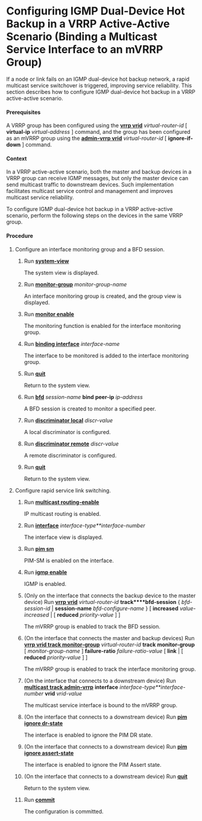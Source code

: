 Configuring IGMP Dual-Device Hot Backup in a VRRP Active-Active Scenario (Binding a Multicast Service Interface to an mVRRP Group)
==================================================================================================================================

If a node or link fails on an IGMP dual-device hot backup network, a rapid multicast service switchover is triggered, improving service reliability. This section describes how to configure IGMP dual-device hot backup in a VRRP active-active scenario.

#### Prerequisites

A VRRP group has been configured using the [**vrrp vrid**](cmdqueryname=vrrp+vrid) *virtual-router-id* [ **virtual-ip** *virtual-address* ] command, and the group has been configured as an mVRRP group using the [**admin-vrrp vrid**](cmdqueryname=admin-vrrp+vrid) *virtual-router-id* [ **ignore-if-down** ] command.


#### Context

In a VRRP active-active scenario, both the master and backup devices in a VRRP group can receive IGMP messages, but only the master device can send multicast traffic to downstream devices. Such implementation facilitates multicast service control and management and improves multicast service reliability.

To configure IGMP dual-device hot backup in a VRRP active-active scenario, perform the following steps on the devices in the same VRRP group.


#### Procedure

1. Configure an interface monitoring group and a BFD session.
   1. Run [**system-view**](cmdqueryname=system-view)
      
      
      
      The system view is displayed.
   2. Run [**monitor-group**](cmdqueryname=monitor-group) *monitor-group-name*
      
      
      
      An interface monitoring group is created, and the group view is displayed.
   3. Run [**monitor enable**](cmdqueryname=monitor+enable)
      
      
      
      The monitoring function is enabled for the interface monitoring group.
   4. Run [**binding interface**](cmdqueryname=binding+interface) *interface-name*
      
      
      
      The interface to be monitored is added to the interface monitoring group.
   5. Run [**quit**](cmdqueryname=quit)
      
      
      
      Return to the system view.
   6. Run [**bfd**](cmdqueryname=bfd) *session-name* **bind** **peer-ip** *ip-address*
      
      
      
      A BFD session is created to monitor a specified peer.
   7. Run [**discriminator local**](cmdqueryname=discriminator+local) *discr-value*
      
      
      
      A local discriminator is configured.
   8. Run [**discriminator remote**](cmdqueryname=discriminator+remote) *discr-value*
      
      
      
      A remote discriminator is configured.
   9. Run [**quit**](cmdqueryname=quit)
      
      
      
      Return to the system view.
2. Configure rapid service link switching.
   1. Run [**multicast routing-enable**](cmdqueryname=multicast+routing-enable)
      
      
      
      IP multicast routing is enabled.
   2. Run [**interface**](cmdqueryname=interface) *interface-type**interface-number*
      
      
      
      The interface view is displayed.
   3. Run [**pim sm**](cmdqueryname=pim+sm)
      
      
      
      PIM-SM is enabled on the interface.
   4. Run [**igmp enable**](cmdqueryname=igmp+enable)
      
      
      
      IGMP is enabled.
   5. (Only on the interface that connects the backup device to the master device) Run [**vrrp vrid**](cmdqueryname=vrrp+vrid) *virtual-router-id* **track****bfd-session** { *bfd-session-id* | **session-name** *bfd-configure-name* } [ **increased** *value-increased* | [ **reduced** *priority-value* ] ]
      
      
      
      The mVRRP group is enabled to track the BFD session.
   6. (On the interface that connects the master and backup devices) Run [**vrrp vrid track monitor-group**](cmdqueryname=vrrp+vrid+track+monitor-group) *virtual-router-id* **track** **monitor-group** [ *monitor-group-name* ] **failure-ratio** *failure-ratio-value* [ **link** | [ **reduced** *priority-value* ] ]
      
      
      
      The mVRRP group is enabled to track the interface monitoring group.
   7. (On the interface that connects to a downstream device) Run [**multicast track admin-vrrp**](cmdqueryname=multicast+track+admin-vrrp) **interface** *interface-type**interface-number* **vrid** *vrid-value*
      
      
      
      The multicast service interface is bound to the mVRRP group.
   8. (On the interface that connects to a downstream device) Run [**pim ignore dr-state**](cmdqueryname=pim+ignore+dr-state)
      
      
      
      The interface is enabled to ignore the PIM DR state.
   9. (On the interface that connects to a downstream device) Run [**pim ignore assert-state**](cmdqueryname=pim+ignore+assert-state)
      
      
      
      The interface is enabled to ignore the PIM Assert state.
   10. (On the interface that connects to a downstream device) Run [**quit**](cmdqueryname=quit)
       
       
       
       Return to the system view.
   11. Run [**commit**](cmdqueryname=commit)
       
       
       
       The configuration is committed.